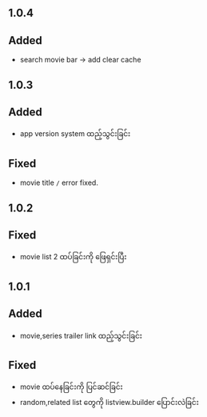 ## 1.0.4

## Added
- search movie bar -> add clear cache

## 1.0.3

## Added
- app version system ထည့်သွင်းခြင်း

## Fixed
- movie title `/` error fixed.

## 1.0.2

## Fixed
- movie list 2 ထပ်ခြင်းကို ဖြေရှင်းပြီး

## 1.0.1

## Added
- movie,series trailer link ထည့်သွင်းခြင်း

## Fixed
- movie ထပ်နေခြင်းကို ပြင်ဆင်ခြင်း
- random,related list တွေကို listview.builder ပြောင်းလဲခြင်း
